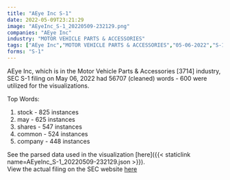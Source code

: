 ```yaml
---
title: "AEye Inc S-1"
date: 2022-05-09T23:21:29
image: "AEyeInc_S-1_20220509-232129.png"
companies: "AEye Inc"
industry: "MOTOR VEHICLE PARTS & ACCESSORIES"
tags: ["AEye Inc","MOTOR VEHICLE PARTS & ACCESSORIES","05-06-2022","S-1"]
forms: "S-1"
---
```

AEye Inc, which is in the Motor Vehicle Parts & Accessories [3714] industry, SEC S-1 filing on May 06, 2022 had 56707 (cleaned) words - 600 were utilized for the visualizations.

Top Words:
1. stock - 825 instances
2. may - 625 instances
3. shares - 547 instances
4. common - 524 instances
5. company - 448 instances


See the parsed data used in the visualization [here]({{< staticlink name=AEyeInc_S-1_20220509-232129.json >}}).  
View the actual filing on the SEC website [here](https://www.sec.gov/Archives/edgar/data/1818644/0001193125-22-142543.txt)